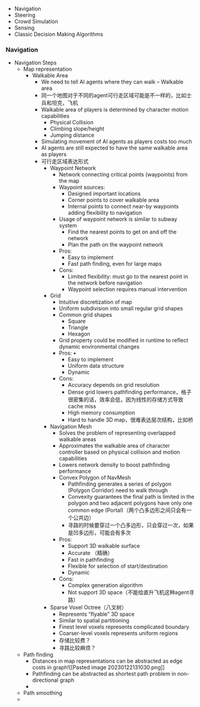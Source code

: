 - Navigation
- Steering
- Crowd Simulation 
- Sensing 
- Classic Decision Making Algorithms

### Navigation
- Navigation Steps
	- Map representation
		- Walkable Area
			- We need to tell AI agents where they can walk – Walkable area
			- 同一个地图对于不同的agent可行走区域可能是不一样的，比如士兵和坦克，飞机
			- Walkable area of players is determined by character motion capabilities
				- Physical Collision
				- Climbing slope/height
				- Jumping distance
			- Simulating movement of AI agents as players costs too much
			- AI agents are still expected to have the same walkable area as players
			- 可行走区域表达形式
				- Waypoint Network
					- Network connecting critical points (waypoints) from the map
					- Waypoint sources: 
						- Designed important locations 
						- Corner points to cover walkable area 
						- Internal points to connect near-by waypoints adding flexibility to navigation
					- Usage of waypoint network is similar to subway system
						- Find the nearest points to get on and off the network
						- Plan the path on the waypoint network
					- Pros:
						- Easy to implement
						- Fast path finding, even for large maps 
					- Cons: 
						- Limited flexibility: must go to the nearest point in the network before navigation 
						- Waypoint selection requires manual intervention
				- Grid 
					- Intuitive discretization of map
					- Uniform subdivision into small regular grid shapes
					- Common grid shapes 
						- Square
						- Triangle 
						- Hexagon
					- Grid property could be modified in runtime to reflect dynamic environmental changes
					- Pros: •
						- Easy to implement 
						- Uniform data structure 
						- Dynamic 
					- Cons: 
						- Accuracy depends on grid resolution
						- Dense grid lowers pathfinding performance，格子很密集的话，效率会低，因为线性的存储方式导致cache miss
						- High memory consumption 
						- Hard to handle 3D map，很难表达层次结构，比如桥
				- Navigation Mesh
					- Solves the problem of representing overlapped walkable areas 
					- Approximates the walkable area of character controller based on physical collision and motion capabilities
					- Lowers network density to boost pathfinding performance
					- Convex Polygon of NavMesh
						- Pathfinding generates a series of polygon (Polygon Corridor) need to walk through
						- Convexity guarantees the final path is limited in the polygon and two adjacent polygons have only one common edge (Portal)（两个凸多边形之间只会有一个公共边）
						- 寻路的时候要穿过一个凸多边形，只会穿过一次，如果是凹多边形，可能会有多次
					- Pros: 
						- Support 3D walkable surface 
						- Accurate （精确）
						- Fast in pathfinding 
						- Flexible for selection of start/destination 
						- Dynamic 
					- Cons: 
						- Complex generation algorithm 
						- Not support 3D space（不能给直升飞机这种agent寻路）
				- Sparse Voxel Octree（八叉树）
					- Represents “flyable” 3D space
					- Similar to spatial partitioning
					- Finest level voxels represents complicated boundary
					- Coarser-level voxels represents uniform regions
					- 存储比较费？
					- 寻路比较麻烦？
	- Path finding
		- Distances in map representations can be abstracted as edge costs in graph![[Pasted image 20230122131030.png]]
		- Pathfinding can be abstracted as shortest path problem in non-directional graph
		- 
	- Path smoothing
	- 
